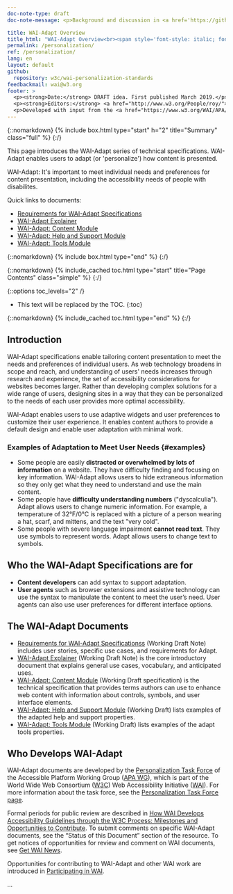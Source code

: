 ```yaml
---
doc-note-type: draft
doc-note-message: <p>Background and discussion in <a href='https://github.com/w3c/wai-personalization-standards/issues/8'>GitHub issue 'branding'</a></p>

title: WAI-Adapt Overview
title_html: "WAI-Adapt Overview<br><span style='font-style: italic; font-size: 0.875em'>Enabling users to adapt content</span><br><span style='font-style: italic; font-size: 0.875em'>Enabling users to adapt content presentation</span><br><span style='font-style: italic; font-size: 0.875em'>Enabling users to personalize content presentation</span>"	
permalink: /personalization/
ref: /personalization/
lang: en
layout: default
github:
  repository: w3c/wai-personalization-standards
feedbackmail: wai@w3.org
footer: >
  <p><strong>Date:</strong> DRAFT idea. First published March 2019.</p>
  <p><strong>Editors:</strong> <a href="http://www.w3.org/People/roy/">Ruoxi Ran</a>, <a href="http://www.w3.org/People/cooper/">Michael Cooper</a>, and <a href="http://www.w3.org/People/Shawn/">Shawn Lawton Henry</a>.</p>
  <p>Developed with input from the <a href="https://www.w3.org/WAI/APA/task-forces/personalization/">Personalization Task Force</a>.<p>
---
```


{::nomarkdown}
{% include box.html type="start" h="2" title="Summary" class="full" %}
{:/}

This page introduces the WAI-Adapt series of technical specifications. WAI-Adapt enables users to adapt (or 'personalize') how content is presented.
  
WAI-Adapt: It's important to meet individual needs and preferences for content presentation, including the accessibility needs of people with disabilites.

Quick links to documents:
* [Requirements for WAI-Adapt Specifications](https://www.w3.org/TR/personalization-semantics-requirements-1.0/)
* [WAI-Adapt Explainer](https://www.w3.org/TR/personalization-semantics-1.0/)
* [WAI-Adapt: Content Module](https://www.w3.org/TR/personalization-semantics-content-1.0/)
* [WAI-Adapt: Help and Support Module](https://www.w3.org/TR/personalization-semantics-help-1.0/)
* [WAI-Adapt: Tools Module](https://www.w3.org/TR/personalization-semantics-tools-1.0/)

{::nomarkdown}
{% include box.html type="end" %}
{:/}

{::nomarkdown}
{% include_cached toc.html type="start" title="Page Contents" class="simple" %}
{:/}

{::options toc_levels="2" /}

-   This text will be replaced by the TOC.
{:toc}

{::nomarkdown}
{% include_cached toc.html type="end" %}
{:/}
 
## Introduction
WAI-Adapt specifications enable tailoring content presentation to meet the needs and preferences of individual users. As web technology broadens in scope and reach, and understanding of users' needs increases through research and experience, the set of accessibility considerations for websites becomes larger. Rather than developing complex solutions for a wide range of users, designing sites in a way that they can be personalized to the needs of each user provides more optimal accessibility.

WAI-Adapt enables users to use adaptive widgets and user preferences to customize their user experience. It enables content authors to provide a default design and enable user adaptation with minimal work.

### Examples of Adaptation to Meet User Needs {#examples}

* Some people are easily **distracted or overwhelmed by lots of information** on a website. They have difficulty finding and focusing on key information. WAI-Adapt allows users to hide extraneous information so they only get what they need to understand and use the main content.
* Some people have **difficulty understanding numbers** ("dyscalculia"). Adapt allows users to change numeric information. For example, a temperature of 32&deg;F/0&deg;C is replaced with a picture of a person wearing a hat, scarf, and mittens, and the text "very cold".
* Some people with severe language impairment **cannot read text**. They use symbols to represent words. Adapt allows users to change text to symbols.

## Who the WAI-Adapt Specifications are for
* **Content developers** can add syntax to support adaptation. 
* **User agents** such as browser extensions and assistive technology can use the syntax to manipulate the content to meet the user’s need. User agents can also use user preferences for different interface options.

## The WAI-Adapt Documents
* [Requirements for WAI-Adapt Specificationss](https://www.w3.org/TR/personalization-semantics-requirements-1.0/) (Working Draft Note) includes user stories, specific use cases, and requirements for Adapt.
* [WAI-Adapt Explainer](https://www.w3.org/TR/personalization-semantics-1.0/) (Working Draft Note) is the core introductory document that explains general use cases, vocabulary, and anticipated uses.
* [WAI-Adapt: Content Module](https://www.w3.org/TR/personalization-semantics-content-1.0/) (Working Draft specification) is the technical specification that provides terms authors can use to enhance web content with information about controls, symbols, and user interface elements.
* [WAI-Adapt: Help and Support Module](https://www.w3.org/TR/personalization-semantics-help-1.0/) (Working Draft) lists examples of the adapted help and support properties.
* [WAI-Adapt: Tools Module](https://www.w3.org/TR/personalization-semantics-tools-1.0/) (Working Draft) lists examples of the adapt tools properties.

## Who Develops WAI-Adapt
WAI-Adapt documents are developed by the [Personalization Task Force](https://www.w3.org/WAI/APA/task-forces/personalization/) of the Accessible Platform Working Group ([APA WG](https://www.w3.org/WAI/APA/)), which is part of the World Wide Web Consortium ([W3C](http://www.w3.org/)) Web Accessibility Initiative ([WAI](http://www.w3.org/WAI/)). For more information about the task force, see the [Personalization Task Force page](https://www.w3.org/WAI/APA/task-forces/personalization/).

Formal periods for public review are described in [How WAI Develops Accessibility Guidelines through the W3C Process: Milestones and Opportunities to Contribute](http://www.w3.org/WAI/intro/w3c-process). To submit comments on specific WAI-Adapt documents, see the “Status of this Document” section of the resource. To get notices of opportunities for review and comment on WAI documents, see [Get WAI News](https://www.w3.org/WAI/news/subscribe/).

Opportunities for contributing to WAI-Adapt and other WAI work are introduced in [Participating in WAI](https://www.w3.org/WAI/about/participating/).
  
  ...
